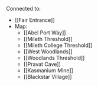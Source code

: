 Connected to:
- [[Fair Entrance]]
- Map:
	- [[Abel Port Way]]
	- [[Mileth Threshold]]
	- [[Mileth College Threshold]]
	- [[West Woodlands]]
	- [[Woodlands Threshold]]
	- [[Pravat Cave]]
	- [[Kasmanium Mine]]
	- [[Blackstar Village]]